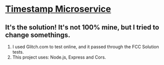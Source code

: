 
# [Timestamp Microservice](https://www.freecodecamp.org/learn/apis-and-microservices/apis-and-microservices-projects/timestamp-microservice)

## It's the solution! It's not 100% mine, but I tried to change somethings.

1. I used Glitch.com to test online, and it passed through the FCC Solution tests.
2. This project uses: Node.js, Express and Cors.
